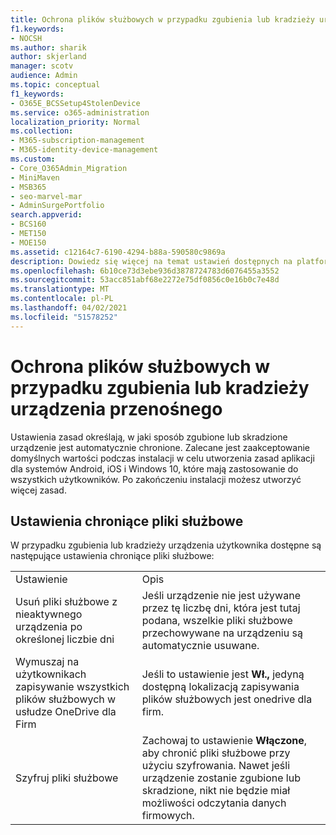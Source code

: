 ```yaml
---
title: Ochrona plików służbowych w przypadku zgubienia lub kradzieży urządzenia przenośnego
f1.keywords:
- NOCSH
ms.author: sharik
author: skjerland
manager: scotv
audience: Admin
ms.topic: conceptual
f1_keywords:
- O365E_BCSSetup4StolenDevice
ms.service: o365-administration
localization_priority: Normal
ms.collection:
- M365-subscription-management
- M365-identity-device-management
ms.custom:
- Core_O365Admin_Migration
- MiniMaven
- MSB365
- seo-marvel-mar
- AdminSurgePortfolio
search.appverid:
- BCS160
- MET150
- MOE150
ms.assetid: c12164c7-6190-4294-b88a-590580c9869a
description: Dowiedz się więcej na temat ustawień dostępnych na platformie Microsoft 365 dla firm w celu ochrony plików służbowych w przypadku zgubienia lub kradzieży urządzenia użytkownika.
ms.openlocfilehash: 6b10ce73d3ebe936d3878724783d6076455a3552
ms.sourcegitcommit: 53acc851abf68e2272e75df0856c0e16b0c7e48d
ms.translationtype: MT
ms.contentlocale: pl-PL
ms.lasthandoff: 04/02/2021
ms.locfileid: "51578252"
---
```

# <a name="protect-work-files-when-a-mobile-device-is-lost-or-stolen"></a>Ochrona plików służbowych w przypadku zgubienia lub kradzieży urządzenia przenośnego

Ustawienia zasad określają, w jaki sposób zgubione lub skradzione urządzenie jest automatycznie chronione. Zalecane jest zaakceptowanie domyślnych wartości podczas instalacji w celu utworzenia zasad aplikacji dla systemów Android, iOS i Windows 10, które mają zastosowanie do wszystkich użytkowników. Po zakończeniu instalacji możesz utworzyć więcej zasad.
  
## <a name="settings-that-protect-work-files"></a>Ustawienia chroniące pliki służbowe

W przypadku zgubienia lub kradzieży urządzenia użytkownika dostępne są następujące ustawienia chroniące pliki służbowe:
  
|||
|:-----|:-----|
|Ustawienie  <br/> |Opis  <br/> |
|Usuń pliki służbowe z nieaktywnego urządzenia po określonej liczbie dni  <br/> |Jeśli urządzenie nie jest używane przez tę liczbę dni, która jest tutaj podana, wszelkie pliki służbowe przechowywane na urządzeniu są automatycznie usuwane.  <br/> |
|Wymuszaj na użytkownikach zapisywanie wszystkich plików służbowych w usłudze OneDrive dla Firm  <br/> |Jeśli to ustawienie jest **Wł.,** jedyną dostępną lokalizacją zapisywania plików służbowych jest onedrive dla firm.  <br/> |
|Szyfruj pliki służbowe  <br/> |Zachowaj to ustawienie **Włączone**, aby chronić pliki służbowe przy użyciu szyfrowania. Nawet jeśli urządzenie zostanie zgubione lub skradzione, nikt nie będzie miał możliwości odczytania danych firmowych.  <br/> |
   


